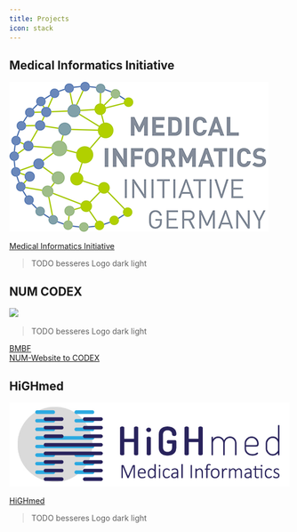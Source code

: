 ```yaml
---
title: Projects
icon: stack
---
```

## Medical Informatics Initiative
![](/photos/learnmore/funding/mii.png)

[Medical Informatics Initiative](https://www.medizininformatik-initiative.de/de/start)

> TODO besseres Logo dark light


## NUM CODEX
![](/photos/learnmore/funding/codex.png)

> TODO besseres Logo dark light

[BMBF](https://www.gesundheitsforschung-bmbf.de/de/codex-bundelt-daten-fur-die-covid-19-forschung-12743.php) <br>
[NUM-Website to CODEX](https://www.netzwerk-universitaetsmedizin.de/projekte/codex)


## HiGHmed
![](/photos/learnmore/funding/highmed.jpg)

[HiGHmed](https://www.highmed.org/de/home)

> TODO besseres Logo dark light